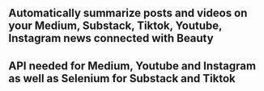 ## Automatically summarize posts and videos on your Medium, Substack, Tiktok, Youtube, Instagram news connected with Beauty

## API needed for Medium, Youtube and Instagram as well as Selenium for Substack and Tiktok

